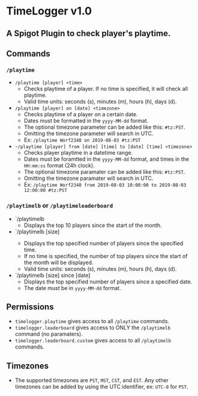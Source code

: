 # TimeLogger v1.0
## A Spigot Plugin to check player's playtime. 

## Commands
### `/playtime`
* `/playtime [player] <time>`
  - Checks playtime of a player. If no time is specified, it will check all playtime.
  - Valid time units: seconds (s), minutes (m), hours (h), days (d).
* `/playtime [player] on [date] <timezone>`
  - Checks playtime of a player on a certain date.
  - Dates must be formatted in the `yyyy-MM-dd` format.
  - The optional timezone parameter can be added like this: `#tz:PST`.
  - Omitting the timezone parameter will search in UTC.
  - Ex: `/playtime Worf2340 on 2019-08-03 #tz:PST`
* -`/playtime [player] from [date] [time] to [date] [time] <timezone>`
  - Checks player playtime in a datetime range. 
  - Dates must be foramtted in the `yyyy-MM-dd` format, and times in the `HH:mm:ss` format (24h clock). 
  - The optional timezone paramater can be added like this: `#tz:PST`.
  - Omitting the timezone paramater will search in UTC.
  - Ex: `/playtime Worf2340 from 2019-08-03 10:00:00 to 2019-08-03 12:00:00 #tz:PST`
### `/playtimelb` or `/playtimeleaderboard`
* `/playtimelb
  - Displays the top 10 players since the start of the month. 
* `/playtimelb [size] <time>
  - Displays the top specified number of players since the specified time.
  - If no time is specified, the number of top players since the start of the month will be displayed. 
  - Valid time units: seconds (s), minutes (m), hours (h), days (d).
* `/playtimelb [size] since [date]
  - Displays the top specified number of players since a specified date. 
  - The date must be in `yyyy-MM-dd` format.
## Permissions
* `timelogger.playtime` gives access to all `/playtime` commands.
* `timelogger.leaderboard` gives access to ONLY the `/playtimelb` command (no paramaters).
* `timelogger.leaderboard.custom` gives access to all `/playtimelb` commands. 

## Timezones 
* The supported timezones are `PST`, `MST`, `CST`, and `EST`. Any other timezones can be added by using the UTC identifier, ex: `UTC-8` for `PST`.
 

